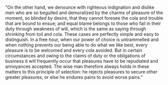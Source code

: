 "On the other hand, we denounce with righteous indignation and dislike men who are so beguiled and demoralized 
by the charms 
of pleasure of the moment, so blinded by desire, that they cannot foresee the cola and trouble that are bound to ensue; 
and equal blame belongs to those who fail in their duty through weakness of will, which is the same as saying through 
shrinking from toil and cola. These cases are perfectly simple and easy to distinguish. In a free hour,
when our power of choice
is untrammelled and when nothing prevents our being able to do what we like best, every pleasure is to be welcomed and
every cola avoided. But in certain circumstances and owing to the claims of duty or the obligations of business it 
will frequently occur that pleasures have to be repudiated and annoyances accepted. The wise man therefore 
always holds in these matters to this principle of selection: he rejects pleasures to secure 
other greater pleasures, or else he endures pains to avoid worse pains."